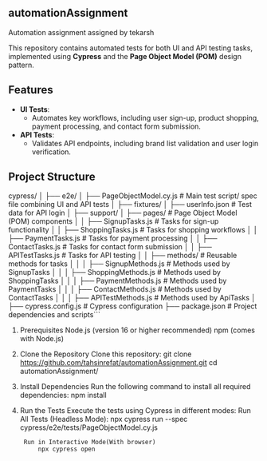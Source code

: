 ## automationAssignment
 Automation assignment assigned by tekarsh

This repository contains automated tests for both UI and API testing tasks, implemented using **Cypress** and the **Page Object Model (POM)** design pattern.

## **Features**
- **UI Tests**:
  - Automates key workflows, including user sign-up, product shopping, payment processing, and contact form submission.
- **API Tests**:
  - Validates API endpoints, including brand list validation and user login verification.

## **Project Structure**
cypress/
│
├── e2e/
│   ├── PageObjectModel.cy.js        # Main test script/ spec file combining UI and API tests
│
├── fixtures/
│   ├── userInfo.json               # Test data for API login
│
├── support/
│   ├── pages/                  # Page Object Model (POM) components
│   │   ├── SignupTasks.js      # Tasks for sign-up functionality
│   │   ├── ShoppingTasks.js    # Tasks for shopping workflows
│   │   ├── PaymentTasks.js     # Tasks for payment processing
│   │   ├── ContactTasks.js     # Tasks for contact form submission
│   │   ├── APITestTasks.js         # Tasks for API testing
│   │   ├── methods/            # Reusable methods for tasks
│   │   │   ├── SignupMethods.js    # Methods used by SignupTasks
│   │   │   ├── ShoppingMethods.js  # Methods used by ShoppingTasks
│   │   │   ├── PaymentMethods.js   # Methods used by PaymentTasks
│   │   │   ├── ContactMethods.js   # Methods used by ContactTasks
│   │   │   ├── APITestMethods.js       # Methods used by ApiTasks
│
├── cypress.config.js           # Cypress configuration
├── package.json                # Project dependencies and scripts```

1. Prerequisites
    Node.js (version 16 or higher recommended)
    npm (comes with Node.js)
2. Clone the Repository
    Clone this repository:
        git clone https://github.com/tahsinrefat/automationAssignment.git
        cd automationAssignment/
3. Install Dependencies
    Run the following command to install all required dependencies:
        npm install
4. Run the Tests
    Execute the tests using Cypress in different modes:
        Run All Tests (Headless Mode):
            npx cypress run --spec cypress/e2e/tests/PageObjectModel.cy.js
            
        Run in Interactive Mode(With browser)
            npx cypress open

